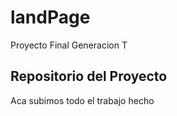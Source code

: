 # landPage
Proyecto Final Generacion T

## Repositorio del Proyecto
Aca subimos todo el trabajo hecho
